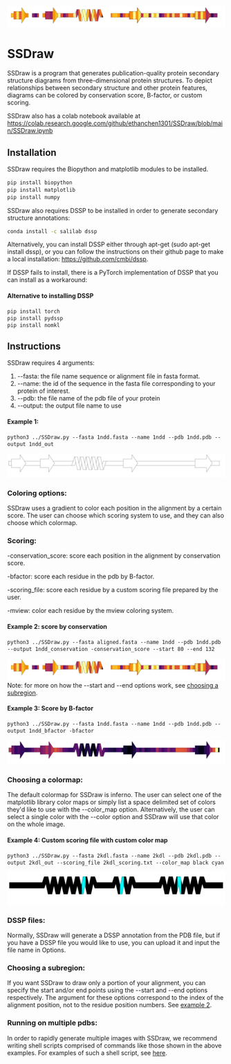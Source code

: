 ![header](imgs/1ndd_conservation.png)
# SSDraw
SSDraw is a program that generates publication-quality protein secondary structure diagrams from three-dimensional protein structures. To depict relationships between secondary structure and other protein features, diagrams can be colored by conservation score, B-factor, or custom scoring.

SSDraw also has a colab notebook available at https://colab.research.google.com/github/ethanchen1301/SSDraw/blob/main/SSDraw.ipynb
## Installation

SSDraw requires the Biopython and matplotlib modules to be installed.

```bash
pip install biopython
pip install matplotlib
pip install numpy
```

SSDraw also requires DSSP to be installed in order to generate secondary structure annotations:

```bash
conda install -c salilab dssp
```

Alternatively, you can install DSSP either through apt-get (sudo apt-get install dssp), or you can follow the instructions on their github page to make a local installation: 
https://github.com/cmbi/dssp.

If DSSP fails to install, there is a PyTorch implementation of DSSP that you can install as a workaround:

#### Alternative to installing DSSP

```
pip install torch
pip install pydssp
pip install nomkl
```

## Instructions
SSDraw requires 4 arguments:
1. --fasta: the file name sequence or alignment file in fasta format.
2. --name: the id of the sequence in the fasta file corresponding to your protein of interest.
3. --pdb: the file name of the pdb file of your protein
4. --output: the output file name to use


#### Example 1:
```
python3 ../SSDraw.py --fasta 1ndd.fasta --name 1ndd --pdb 1ndd.pdb --output 1ndd_out
```
![Example 1](imgs/1ndd_out.png)

### Coloring options:
SSDraw uses a gradient to color each position in the alignment by a certain score. The user can choose which scoring system to use, and they can also choose which colormap.

### Scoring: 
-conservation_score: score each position in the alignment by conservation score.

-bfactor: score each residue in the pdb by B-factor.

-scoring_file: score each residue by a custom scoring file prepared by the user.

-mview: color each residue by the mview coloring system.

#### Example 2: score by conservation
```
python3 ../SSDraw.py --fasta aligned.fasta --name 1ndd --pdb 1ndd.pdb --output 1ndd_conservation -conservation_score --start 80 --end 132
```
![Example 2](imgs/1ndd_conservation.png)
Note: for more on how the --start and --end options work, see [choosing a subregion](#choosing-a-subregion).

#### Example 3: Score by B-factor
```
python3 ../SSDraw.py --fasta 1ndd.fasta --name 1ndd --pdb 1ndd.pdb --output 1ndd_bfactor -bfactor
```
![Example 3](imgs/1ndd_bfactor.png)
### Choosing a colormap:
The default colormap for SSDraw is inferno. The user can select one of the matplotlib library color maps or simply list a space delimited set of colors they'd like to use with the --color_map option. Alternatively, the user can select a single color with the --color option and SSDraw will use that color on the whole image.

#### Example 4: Custom scoring file with custom color map
```
python3 ../SSDraw.py --fasta 2kdl.fasta --name 2kdl --pdb 2kdl.pdb --output 2kdl_out --scoring_file 2kdl_scoring.txt --color_map black cyan  
```
![Example 4](imgs/2kdl_out.png)
### DSSP files:
Normally, SSDraw will generate a DSSP annotation from the PDB file, but if you have a DSSP file you would like to use, you can upload it and input the file name in Options.

### Choosing a subregion:
If you want SSDraw to draw only a portion of your alignment, you can specify the start and/or end points using the --start and --end options respectively. The argument for these options correspond to the index of the alignment position, not to the residue position numbers. See [example 2](#example-2-score-by-conservation).

### Running on multiple pdbs:
In order to rapidly generate multiple images with SSDraw, we recommend writing shell scripts comprised of commands like those shown in the above examples. For examples of such a shell script, see [here](SSDraw/figures/ubiquitin/run_ssdraw.sh).
